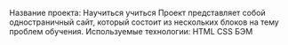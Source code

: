 Название проекта: Научиться учиться
Проект представляет собой одностраничный сайт, который состоит из нескольких блоков на тему проблем обучения.
Используемые технологии:
HTML
CSS
БЭМ